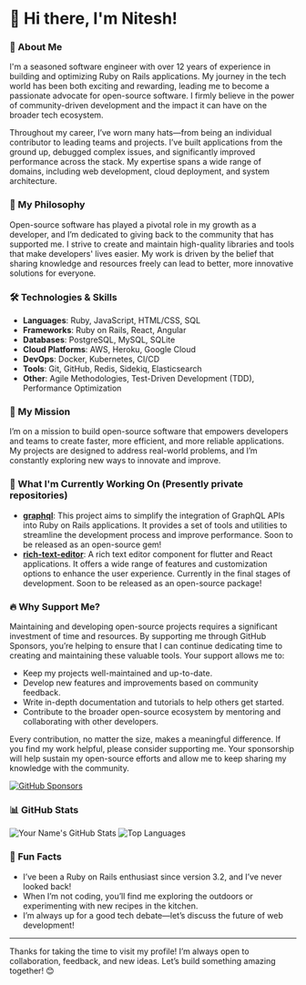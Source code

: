 # 👋 Hi there, I'm Nitesh!

### 🚀 About Me
I'm a seasoned software engineer with over 12 years of experience in building and optimizing Ruby on Rails applications. My journey in the tech world has been both exciting and rewarding, leading me to become a passionate advocate for open-source software. I firmly believe in the power of community-driven development and the impact it can have on the broader tech ecosystem.

Throughout my career, I’ve worn many hats—from being an individual contributor to leading teams and projects. I’ve built applications from the ground up, debugged complex issues, and significantly improved performance across the stack. My expertise spans a wide range of domains, including web development, cloud deployment, and system architecture.

### 🌟 My Philosophy
Open-source software has played a pivotal role in my growth as a developer, and I’m dedicated to giving back to the community that has supported me. I strive to create and maintain high-quality libraries and tools that make developers' lives easier. My work is driven by the belief that sharing knowledge and resources freely can lead to better, more innovative solutions for everyone.

### 🛠️ Technologies & Skills
- **Languages**: Ruby, JavaScript, HTML/CSS, SQL
- **Frameworks**: Ruby on Rails, React, Angular
- **Databases**: PostgreSQL, MySQL, SQLite
- **Cloud Platforms**: AWS, Heroku, Google Cloud
- **DevOps**: Docker, Kubernetes, CI/CD
- **Tools**: Git, GitHub, Redis, Sidekiq, Elasticsearch
- **Other**: Agile Methodologies, Test-Driven Development (TDD), Performance Optimization

### 🎯 My Mission
I’m on a mission to build open-source software that empowers developers and teams to create faster, more efficient, and more reliable applications. My projects are designed to address real-world problems, and I’m constantly exploring new ways to innovate and improve.

### 🌱 What I'm Currently Working On (Presently private repositories)
- **[graphql](#)**: This project aims to simplify the integration of GraphQL APIs into Ruby on Rails applications. It provides a set of tools and utilities to streamline the development process and improve performance. Soon to be released as an open-source gem!
- **[rich-text-editor](#)**: A rich text editor component for flutter and React applications. It offers a wide range of features and customization options to enhance the user experience. Currently in the final stages of development. Soon to be released as an open-source package!

### 🔥 Why Support Me?
Maintaining and developing open-source projects requires a significant investment of time and resources. By supporting me through GitHub Sponsors, you’re helping to ensure that I can continue dedicating time to creating and maintaining these valuable tools. Your support allows me to:
- Keep my projects well-maintained and up-to-date.
- Develop new features and improvements based on community feedback.
- Write in-depth documentation and tutorials to help others get started.
- Contribute to the broader open-source ecosystem by mentoring and collaborating with other developers.

Every contribution, no matter the size, makes a meaningful difference. If you find my work helpful, please consider supporting me. Your sponsorship will help sustain my open-source efforts and allow me to keep sharing my knowledge with the community.

[![GitHub Sponsors](https://img.shields.io/badge/Sponsor-30363D?style=for-the-badge&logo=GitHub-Sponsors&logoColor=#white)](https://github.com/sponsors/niteshpurohit)

### 📊 GitHub Stats
![Your Name's GitHub Stats](https://github-readme-stats-c4nqwrocg-nitesh-purohits-projects.vercel.app/api?username=niteshpurohit&show_icons=true&theme=radical)
![Top Languages](https://github-readme-stats-c4nqwrocg-nitesh-purohits-projects.vercel.app/api/top-langs/?username=niteshpurohit&layout=compact&theme=radical)


### 🎉 Fun Facts
- I’ve been a Ruby on Rails enthusiast since version 3.2, and I’ve never looked back!
- When I’m not coding, you’ll find me exploring the outdoors or experimenting with new recipes in the kitchen.
- I’m always up for a good tech debate—let’s discuss the future of web development!

---

Thanks for taking the time to visit my profile! I’m always open to collaboration, feedback, and new ideas. Let’s build something amazing together! 😊
